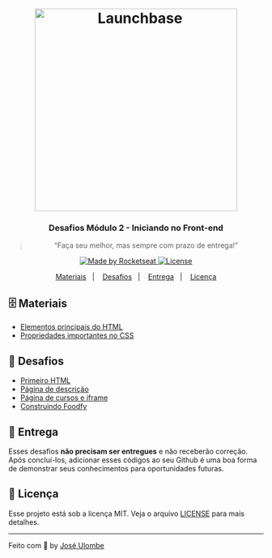 <h1 align="center">
    <img alt="Launchbase" src="https://storage.googleapis.com/golden-wind/bootcamp-launchbase/logo.png" width="400px" />
</h1>

<h3 align="center">
  Desafios Módulo 2 - Iniciando no Front-end
</h3>

<blockquote align="center">“Faça seu melhor, mas sempre com prazo de entrega!”</blockquote>

<p align="center">

  <a href="https://rocketseat.com.br">
    <img alt="Made by Rocketseat" src="https://img.shields.io/badge/made%20by-Rocketseat-%23F8952D">
  </a>

  <a href="LICENSE" >
    <img alt="License" src="https://img.shields.io/badge/license-MIT-%23F8952D">
  </a>

</p>

<p align="center">
  <a href="#file_cabinet-materiais">Materiais</a>&nbsp;&nbsp;&nbsp;|&nbsp;&nbsp;&nbsp;
  <a href="#rocket-desafios">Desafios</a>&nbsp;&nbsp;&nbsp;|&nbsp;&nbsp;&nbsp;
  <a href="#calendar-entrega">Entrega</a>&nbsp;&nbsp;&nbsp;|&nbsp;&nbsp;&nbsp; 
  <a href="#memo-licença">Licença</a>
</p>

## :file_cabinet: Materiais

- [Elementos principais do HTML](materiais/html.pdf)
- [Propriedades importantes no CSS](materiais/css.pdf)

## :rocket: Desafios

- [Primeiro HTML](desafios/02-1-primeiro-html.md)
- [Página de descrição](desafios/02-2-pagina-descricao.md)
- [Página de cursos e iframe](desafios/02-3-pagina-cursos-e-iframe.md)
- [Construindo Foodfy](desafios/02-foodfy.md)

## :calendar: Entrega

Esses desafios **não precisam ser entregues** e não receberão correção. Após concluí-los, adicionar esses códigos ao seu Github é uma boa forma de demonstrar seus conhecimentos para oportunidades futuras.

## :memo: Licença

Esse projeto está sob a licença MIT. Veja o arquivo [LICENSE](/LICENSE) para mais detalhes.

---

Feito com :purple_heart: by [José Ulombe](https://www.linkedin.com/in/jos%C3%A9-ulombe-31744480/)
